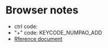 # Browser notes

  - ctrl code:
  - "+"  code: KEYCODE_NUMPAO_ADD
  - [Rference document](http://m.blog.csdn.net/article/details?id=50716848)
